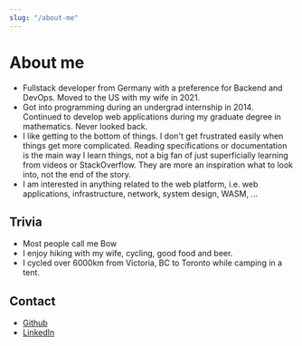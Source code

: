 ```yaml
---
slug: "/about-me"
---
```


# About me

- Fullstack developer from Germany with a preference for Backend and DevOps. Moved to the US with my wife in 2021.
- Got into programming during an undergrad internship in 2014. Continued to develop web applications during my graduate degree in mathematics. Never looked back.
- I like getting to the bottom of things. I don't get frustrated easily when things get more complicated. Reading specifications or documentation is the main way I learn things, not a big fan of just superficially learning from videos or StackOverflow. They are more an inspiration what to look into, not the end of the story.
- I am interested in anything related to the web platform, i.e. web applications, infrastructure, network, system design, WASM, ...

## Trivia

- Most people call me Bow
- I enjoy hiking with my wife, cycling, good food and beer.
- I cycled over 6000km from Victoria, BC to Toronto while camping in a tent.

## Contact

- [Github](https://github.com/Krillian111)
- [LinkedIn](https://www.linkedin.com/in/kristof-bauer-08baba233/)
